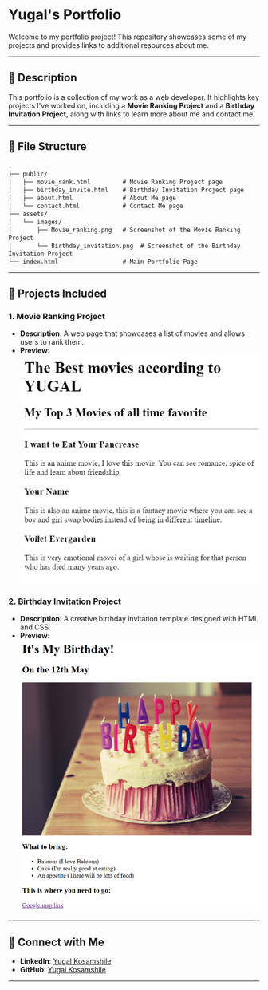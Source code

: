 # Yugal's Portfolio

Welcome to my portfolio project! This repository showcases some of my projects and provides links to additional resources about me.

---

## 📖 **Description**

This portfolio is a collection of my work as a web developer. It highlights key projects I've worked on, including a **Movie Ranking Project** and a **Birthday Invitation Project**, along with links to learn more about me and contact me.

---

## 📂 **File Structure**

```
.
├── public/
│   ├── movie_rank.html         # Movie Ranking Project page
│   ├── birthday_invite.html    # Birthday Invitation Project page
│   ├── about.html              # About Me page
│   └── contact.html            # Contact Me page
├── assets/
│   └── images/
│       ├── Movie_ranking.png   # Screenshot of the Movie Ranking Project
│       └── Birthday_invitation.png  # Screenshot of the Birthday Invitation Project
└── index.html                  # Main Portfolio Page
```

---

## 🌟 **Projects Included**

### **1. Movie Ranking Project**
- **Description**: A web page that showcases a list of movies and allows users to rank them.
- **Preview**:  
  ![Movie Ranking Screenshot](./assets/images/Movie_ranking.png)

### **2. Birthday Invitation Project**
- **Description**: A creative birthday invitation template designed with HTML and CSS.
- **Preview**:  
  ![Birthday Invitation Screenshot](./assets/images/Birthday_invitation.png)

---

## 🤝 **Connect with Me**

- **LinkedIn**: [Yugal Kosamshile](https://www.linkedin.com/in/yugal-kosamshile-29a03a2)
- **GitHub**: [Yugal Kosamshile](https://github.com/Yugal-kosamshile)

---

